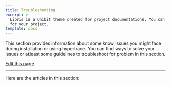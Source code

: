 ```yaml
---
title: Troubleshooting
excerpt: >-
  Libris is a Unibit theme created for project documentations. You can use it
  for your project.
template: docs
---
```

This section provides information about some know issues you might face during installation or using hypertrace. You can find ways to solve your issues or atleast some guidelines to troubleshoot for problem in this section. 

[Edit this page](https://github.com/hypertrace/hypertrace-docs-website/tree/master/src/pages/docs/troubleshooting/index.md)
***

Here are the articles in this section:
